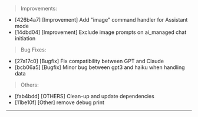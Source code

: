 > Improvements:
- [426b4a7] [Improvement] Add "image" command handler for Assistant mode
- [14dbd04] [Improvement] Exclude image prompts on ai_managed chat initiation

> Bug Fixes:
- [27a17c0] [Bugfix] Fix compatibility between GPT and Claude
- [bcb06a5] [Bugfix] Minor bug between gpt3 and haiku when handling data

> Others:
- [fab4bdd] [OTHERS] Clean-up and update dependencies
- [11be10f] [Other] remove debug print


---
